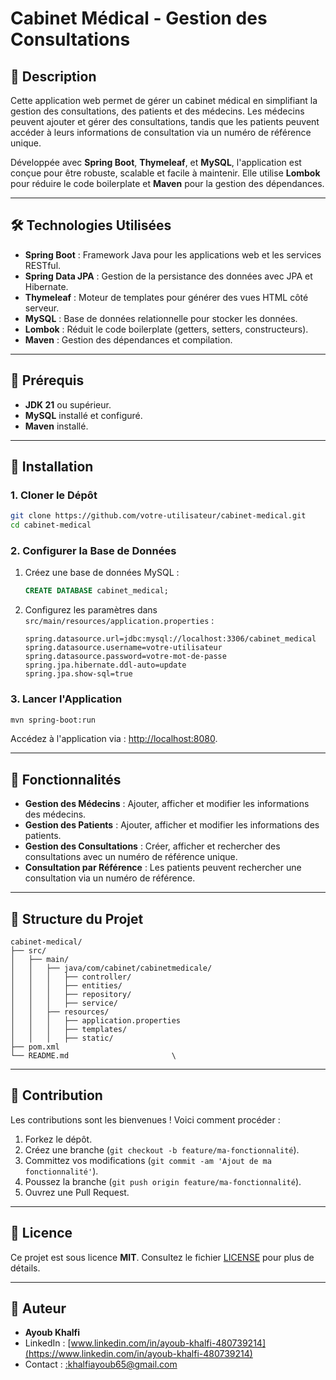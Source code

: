 # Cabinet Médical - Gestion des Consultations

## 📝 Description
Cette application web permet de gérer un cabinet médical en simplifiant la gestion des consultations, des patients et des médecins. Les médecins peuvent ajouter et gérer des consultations, tandis que les patients peuvent accéder à leurs informations de consultation via un numéro de référence unique.

Développée avec **Spring Boot**, **Thymeleaf**, et **MySQL**, l'application est conçue pour être robuste, scalable et facile à maintenir. Elle utilise **Lombok** pour réduire le code boilerplate et **Maven** pour la gestion des dépendances.

---

## 🛠 Technologies Utilisées
- **Spring Boot** : Framework Java pour les applications web et les services RESTful.
- **Spring Data JPA** : Gestion de la persistance des données avec JPA et Hibernate.
- **Thymeleaf** : Moteur de templates pour générer des vues HTML côté serveur.
- **MySQL** : Base de données relationnelle pour stocker les données.
- **Lombok** : Réduit le code boilerplate (getters, setters, constructeurs).
- **Maven** : Gestion des dépendances et compilation.

---

## 🚀 Prérequis
- **JDK 21** ou supérieur.
- **MySQL** installé et configuré.
- **Maven** installé.

---

## 🔧 Installation

### 1. Cloner le Dépôt
```bash
git clone https://github.com/votre-utilisateur/cabinet-medical.git
cd cabinet-medical
```

### 2. Configurer la Base de Données
1. Créez une base de données MySQL :
   ```sql
   CREATE DATABASE cabinet_medical;
   ```
2. Configurez les paramètres dans `src/main/resources/application.properties` :
   ```properties
   spring.datasource.url=jdbc:mysql://localhost:3306/cabinet_medical
   spring.datasource.username=votre-utilisateur
   spring.datasource.password=votre-mot-de-passe
   spring.jpa.hibernate.ddl-auto=update
   spring.jpa.show-sql=true
   ```

### 3. Lancer l'Application
```bash
mvn spring-boot:run
```
Accédez à l'application via : [http://localhost:8080](http://localhost:8080).

---

## 🌟 Fonctionnalités
- **Gestion des Médecins** : Ajouter, afficher et modifier les informations des médecins.
- **Gestion des Patients** : Ajouter, afficher et modifier les informations des patients.
- **Gestion des Consultations** : Créer, afficher et rechercher des consultations avec un numéro de référence unique.
- **Consultation par Référence** : Les patients peuvent rechercher une consultation via un numéro de référence.

---

## 📂 Structure du Projet
```
cabinet-medical/
├── src/
│   ├── main/
│   │   ├── java/com/cabinet/cabinetmedicale/
│   │   │   ├── controller/          
│   │   │   ├── entities/            
│   │   │   ├── repository/          
│   │   │   ├── service/             
│   │   ├── resources/
│   │   │   ├── application.properties 
│   │   │   ├── templates/           
│   │   │   ├── static/              
├── pom.xml                         
└── README.md                       \
```

---

## 🤝 Contribution
Les contributions sont les bienvenues ! Voici comment procéder :
1. Forkez le dépôt.
2. Créez une branche (`git checkout -b feature/ma-fonctionnalité`).
3. Committez vos modifications (`git commit -am 'Ajout de ma fonctionnalité'`).
4. Poussez la branche (`git push origin feature/ma-fonctionnalité`).
5. Ouvrez une Pull Request.

---

## 📜 Licence
Ce projet est sous licence **MIT**. Consultez le fichier [LICENSE](LICENSE) pour plus de détails.

---

## 👤 Auteur
- **Ayoub Khalfi**  
- LinkedIn : [www.linkedin.com/in/ayoub-khalfi-480739214](https://www.linkedin.com/in/ayoub-khalfi-480739214)  
- Contact : [:khalfiayoub65@gmail.com](mailto:khalfiayoub65@gmail.com)  
